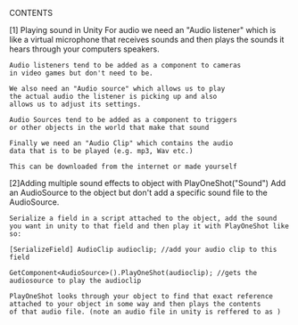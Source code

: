 CONTENTS

[1] Playing sound in Unity
    For audio we need an "Audio listener" which is like a 
    virtual microphone that receives sounds and then plays
    the sounds it hears through your computers speakers.

    Audio listeners tend to be added as a component to cameras 
    in video games but don't need to be.

    We also need an "Audio source" which allows us to play
    the actual audio the listener is picking up and also
    allows us to adjust its settings.

    Audio Sources tend to be added as a component to triggers
    or other objects in the world that make that sound

    Finally we need an "Audio Clip" which contains the audio
    data that is to be played (e.g. mp3, Wav etc.)

    This can be downloaded from the internet or made yourself

[2]Adding multiple sound effects to object with PlayOneShot("Sound")
    Add an AudioSource to the object but don't add a specific sound file
    to the AudioSource.
    
    Serialize a field in a script attached to the object, add the sound 
    you want in unity to that field and then play it with PlayOneShot like so:

    [SerializeField] AudioClip audioclip; //add your audio clip to this field

    GetComponent<AudioSource>().PlayOneShot(audioclip); //gets the audiosource to play the audioclip

    PlayOneShot looks through your object to find that exact reference
    attached to your object in some way and then plays the contents
    of that audio file. (note an audio file in unity is reffered to as )

